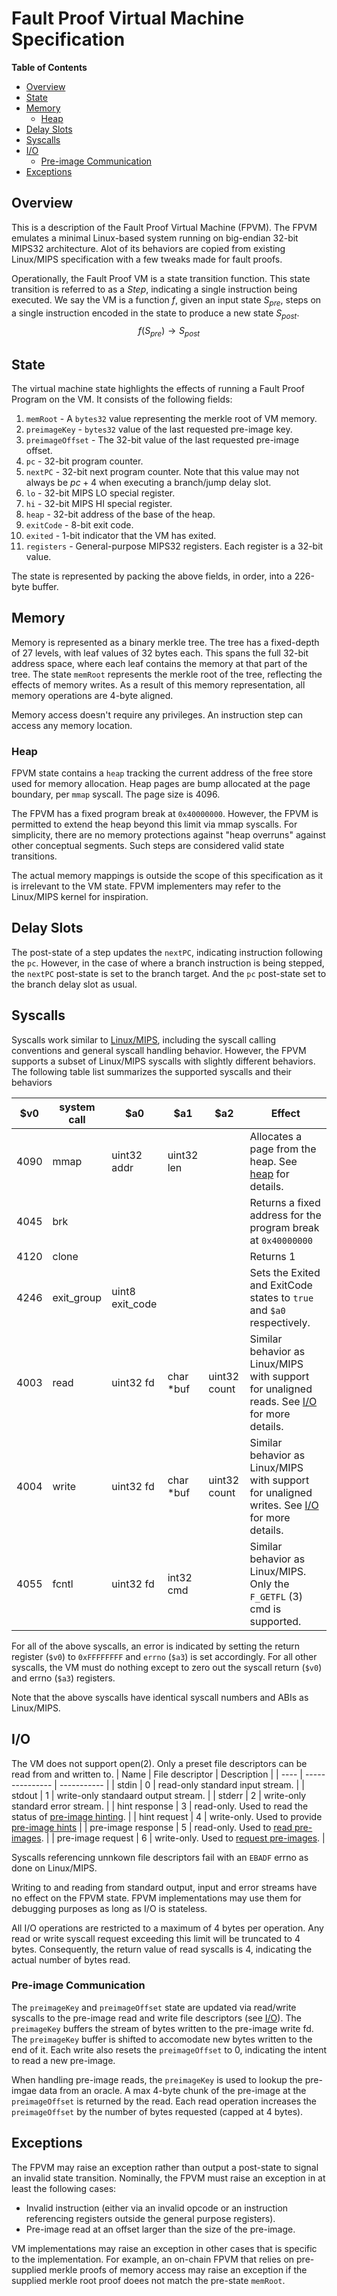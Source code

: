 # Fault Proof Virtual Machine Specification

<!-- START doctoc generated TOC please keep comment here to allow auto update -->
<!-- DON'T EDIT THIS SECTION, INSTEAD RE-RUN doctoc TO UPDATE -->
**Table of Contents**

- [Overview](#overview)
- [State](#state)
- [Memory](#memory)
  - [Heap](#heap)
- [Delay Slots](#delay-slots)
- [Syscalls](#syscalls)
- [I/O](#io)
  - [Pre-image Communication](#pre-image-communication)
- [Exceptions](#exceptions)

<!-- END doctoc generated TOC please keep comment here to allow auto update -->

## Overview

This is a description of the Fault Proof Virtual Machine (FPVM). The FPVM emulates a minimal Linux-based system running on big-endian 32-bit MIPS32 architecture. Alot of its behaviors are copied from existing Linux/MIPS specification with a few tweaks made for fault proofs.

Operationally, the Fault Proof VM is a state transition function. This state transition is referred to as a *Step*, indicating a single instruction being executed. We say the VM is a function $f$, given an input state $S_{pre}$, steps on a single instruction encoded in the state to produce a new state $S_{post}$.
$$f(S_{pre}) \rightarrow S_{post}$$

## State
The virtual machine state highlights the effects of running a Fault Proof Program on the VM.
It consists of the following fields:
1. `memRoot` - A `bytes32` value representing the merkle root of VM memory.
2. `preimageKey` - `bytes32` value of the last requested pre-image key.
3. `preimageOffset` - The 32-bit value of the last requested pre-image offset.
4. `pc` - 32-bit program counter.
5. `nextPC` - 32-bit next program counter. Note that this value may not always be $pc+4$ when executing a branch/jump delay slot.
6. `lo` - 32-bit MIPS LO special register.
7. `hi` - 32-bit MIPS HI special register.
8. `heap` - 32-bit address of the base of the heap.
9. `exitCode` - 8-bit exit code.
10. `exited` - 1-bit indicator that the VM has exited.
11. `registers` - General-purpose MIPS32 registers. Each register is a 32-bit value.

The state is represented by packing the above fields, in order, into a 226-byte buffer.

## Memory

Memory is represented as a binary merkle tree. The tree has a fixed-depth of 27 levels, with leaf values of 32 bytes each. This spans the full 32-bit address space, where each leaf contains the memory at that part of the tree.
The state `memRoot` represents the merkle root of the tree, reflecting the effects of memory writes. As a result of this memory representation, all memory operations are 4-byte aligned.

Memory access doesn't require any privileges. An instruction step can access any memory location.

### Heap
FPVM state contains a `heap` tracking the current address of the free store used for memory allocation. Heap pages are bump allocated at the page boundary, per `mmap` syscall. The page size is 4096.

The FPVM has a fixed program break at `0x40000000`. However, the FPVM is permitted to extend the heap beyond this limit via mmap syscalls. For simplicity, there are no memory protections against "heap overruns" against other conceptual segments.
Such steps are considered valid state transitions.

The actual memory mappings is outside the scope of this specification as it is irrelevant to the VM state. FPVM implementers may refer to the Linux/MIPS kernel for inspiration.

## Delay Slots

The post-state of a step updates the `nextPC`, indicating instruction following the `pc`. However, in the case of where a branch instruction is being stepped, the `nextPC` post-state is set to the branch target. And the `pc` post-state set to the branch delay slot as usual.

## Syscalls
Syscalls work similar to [Linux/MIPS](https://www.linux-mips.org/wiki/Syscall), including the syscall calling conventions and general syscall handling behavior. However, the FPVM supports a subset of Linux/MIPS syscalls with slightly different behaviors.
The following table list summarizes the supported syscalls and their behaviors

| $v0 | system call | $a0 | $a1 | $a2 | Effect |
| -- | -- | -- | -- | -- | -- |
| 4090 | mmap | uint32 addr | uint32 len | | Allocates a page from the heap. See [heap](#heap) for details. |
| 4045 | brk | | | | Returns a fixed address for the program break at `0x40000000` |
| 4120 | clone | | | | Returns 1 |
| 4246 | exit_group | uint8 exit_code | | | Sets the Exited and ExitCode states to `true` and `$a0` respectively. |
| 4003 | read | uint32 fd | char *buf | uint32 count | Similar behavior as Linux/MIPS with support for unaligned reads. See [I/O](#io) for more details. |
| 4004 | write | uint32 fd | char *buf | uint32 count | Similar behavior as Linux/MIPS with support for unaligned writes. See [I/O](#io) for more details. |
| 4055 | fcntl | uint32 fd | int32 cmd | | Similar behavior as Linux/MIPS. Only the `F_GETFL` (3) cmd is supported. |

For all of the above syscalls, an error is indicated by setting the return register (`$v0`) to `0xFFFFFFFF` and `errno` (`$a3`) is set accordingly. For all other syscalls, the VM must do nothing except to zero out the syscall return (`$v0`) and errno (`$a3`) registers.

Note that the above syscalls have identical syscall numbers and ABIs as Linux/MIPS.

## I/O
The VM does not support open(2). Only a preset file descriptors can be read from and written to.
| Name | File descriptor | Description |
| ---- | --------------- | ----------- |
| stdin | 0 | read-only standard input stream. |
| stdout | 1 | write-only standaard output stream. |
| stderr | 2 | write-only standard error stream. |
| hint response | 3 | read-only. Used to read the status of [pre-image hinting](./fault-proof.md#hinting). |
| hint request | 4 | write-only. Used to provide [pre-image hints](./fault-proof.md#hinting) |
| pre-image response | 5 | read-only. Used to [read pre-images](./fault-proof.md#pre-image-communication). |
| pre-image request | 6 | write-only. Used to [request pre-images](./fault-proof.md#pre-image-communication). |

Syscalls referencing unnkown file descriptors fail with an `EBADF` errno as done on Linux/MIPS.

Writing to and reading from standard output, input and error streams have no effect on the FPVM state.
FPVM implementations may use them for debugging purposes as long as I/O is stateless.

All I/O operations are restricted to a maximum of 4 bytes per operation.
Any read or write syscall request exceeding this limit will be truncated to 4 bytes.
Consequently, the return value of read syscalls is 4, indicating the actual number of bytes read.

### Pre-image Communication
The `preimageKey` and `preimageOffset` state are updated via read/write syscalls to the pre-image read and write file descriptors (see [I/O](#io)).
The `preimageKey` buffers the stream of bytes written to the pre-image write fd.
The `preimageKey` buffer is shifted to accomodate new bytes written to the end of it.
Each write also resets the `preimageOffset` to 0, indicating the intent to read a new pre-image.

When handling pre-image reads, the `preimageKey` is used to lookup the pre-imgae data from an oracle. A max 4-byte chunk of the pre-image at the `preimageOffset` is returned by the read.
Each read operation increases the `preimageOffset` by the number of bytes requested (capped at 4 bytes).

## Exceptions
The FPVM may raise an exception rather than output a post-state to signal an invalid state transition. Nominally, the FPVM must raise an exception in at least the following cases:
- Invalid instruction (either via an invalid opcode or an instruction referencing registers outside the general purpose registers).
- Pre-image read at an offset larger than the size of the pre-image.

VM implementations may raise an exception in other cases that is specific to the implementation. For example, an on-chain FPVM that relies on pre-supplied merkle proofs of memory access may raise an exception if the supplied merkle root proof doees not match the pre-state `memRoot`.
